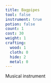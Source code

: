 ```yaml
---
title: Bagpipes
tool: false
instrument: true
potion: false
count: 1
cost: 30
weight: 1
crafting:
  wood: 1
  cloth: 0
  hide: 2
  metal: 0
---
```


Musical instrument
